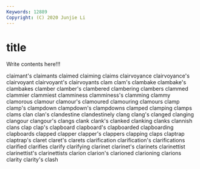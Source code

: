 ```yaml
---
Keywords: 12889
Copyright: (C) 2020 Junjie Li
---
```


# title

Write contents here!!!

claimant's 
claimants
claimed 
claiming 
claims 
clairvoyance 
clairvoyance's 
clairvoyant 
clairvoyant's 
clairvoyants 
clam 
clam's
clambake 
clambake's 
clambakes 
clamber 
clamber's 
clambered 
clambering 
clambers 
clammed 
clammier
clammiest 
clamminess 
clamminess's 
clamming 
clammy 
clamorous 
clamour 
clamour's 
clamoured 
clamouring
clamours 
clamp 
clamp's 
clampdown 
clampdown's 
clampdowns 
clamped 
clamping 
clamps 
clams
clan 
clan's 
clandestine 
clandestinely 
clang 
clang's 
clanged 
clanging 
clangour 
clangour's
clangs 
clank 
clank's 
clanked 
clanking 
clanks 
clannish 
clans 
clap 
clap's
clapboard 
clapboard's 
clapboarded 
clapboarding 
clapboards 
clapped 
clapper 
clapper's 
clappers 
clapping
claps 
claptrap 
claptrap's 
claret 
claret's 
clarets 
clarification 
clarification's 
clarifications 
clarified
clarifies 
clarify 
clarifying 
clarinet 
clarinet's 
clarinets 
clarinettist 
clarinettist's 
clarinettists 
clarion
clarion's 
clarioned 
clarioning 
clarions 
clarity 
clarity's 
clash 

